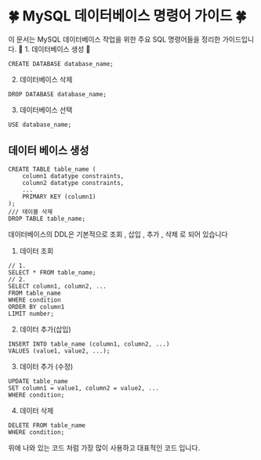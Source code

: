 # 🍀 MySQL 데이터베이스 명령어 가이드 🍀
이 문서는 MySQL 데이터베이스 작업을 위한 주요 SQL 명령어들을 정리한 가이드입니다.
📰 1. 데이터베이스 생성 📰
```
CREATE DATABASE database_name;
```
2. 데이터베이스 삭제 
```
DROP DATABASE database_name;
```
3. 데이터베이스 선택
```
USE database_name;
```
## 데이터 베이스 생성
```
CREATE TABLE table_name (
    column1 datatype constraints,
    column2 datatype constraints,
    ...
    PRIMARY KEY (column1)
);
/// 테이블 삭제
DROP TABLE table_name;
```
데이터베이스의 DDL은 기본적으로  조회 , 삽입 , 추가 , 삭제 로 되어 있습니다
1. 데이터 조회
```
// 1.
SELECT * FROM table_name;
// 2.
SELECT column1, column2, ...
FROM table_name
WHERE condition
ORDER BY column1
LIMIT number;
```
2. 데이터 추가(삽입)
```
INSERT INTO table_name (column1, column2, ...)
VALUES (value1, value2, ...);
```
3. 데이터 추가 (수정)
```
UPDATE table_name
SET column1 = value1, column2 = value2, ...
WHERE condition;
```
4. 데이터 삭제
```
DELETE FROM table_name
WHERE condition;
```
위에 나와 있는 코드 처럼 가장 많이 사용하고 대표적인 코드 입니다.
